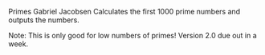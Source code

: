 Primes
Gabriel Jacobsen 
Calculates the first 1000 prime numbers and outputs the numbers.

Note: This is only good for low numbers of primes!  Version 2.0 due out in a week.
